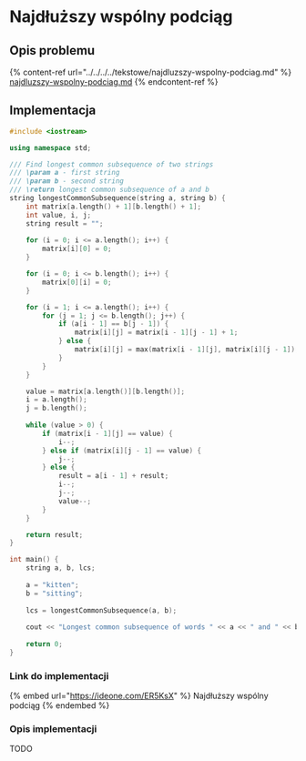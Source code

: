 # Najdłuższy wspólny podciąg

## Opis problemu

{% content-ref url="../../../../tekstowe/najdluzszy-wspolny-podciag.md" %}
[najdluzszy-wspolny-podciag.md](../../../../tekstowe/najdluzszy-wspolny-podciag.md)
{% endcontent-ref %}

## Implementacja

```cpp
#include <iostream>

using namespace std;

/// Find longest common subsequence of two strings
/// \param a - first string
/// \param b - second string
/// \return longest common subsequence of a and b
string longestCommonSubsequence(string a, string b) {
    int matrix[a.length() + 1][b.length() + 1];
    int value, i, j;
    string result = "";
    
    for (i = 0; i <= a.length(); i++) {
        matrix[i][0] = 0;
    }

    for (i = 0; i <= b.length(); i++) {
        matrix[0][i] = 0;
    }

    for (i = 1; i <= a.length(); i++) {
        for (j = 1; j <= b.length(); j++) {
            if (a[i - 1] == b[j - 1]) {
                matrix[i][j] = matrix[i - 1][j - 1] + 1;
            } else {
                matrix[i][j] = max(matrix[i - 1][j], matrix[i][j - 1]);
            }
        }
    }

    value = matrix[a.length()][b.length()];
    i = a.length();
    j = b.length();
    
    while (value > 0) {
        if (matrix[i - 1][j] == value) {
            i--;
        } else if (matrix[i][j - 1] == value) {
            j--;
        } else {
            result = a[i - 1] + result;
            i--;
            j--;
            value--;
        }
    }

    return result;
}

int main() {
    string a, b, lcs;
    
    a = "kitten";
    b = "sitting";
    
    lcs = longestCommonSubsequence(a, b);
    
    cout << "Longest common subsequence of words " << a << " and " << b << " is " << lcs << endl;
    
    return 0;
}
```

### Link do implementacji

{% embed url="https://ideone.com/ER5KsX" %}
Najdłuższy wspólny podciąg
{% endembed %}

### Opis implementacji

TODO
